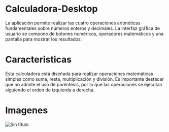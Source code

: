# Calculadora-Desktop
La aplicación permite realizar las cuatro operaciones aritméticas fundamentales sobre números enteros y decimales. La interfaz gráfica de usuario se compone de botones numéricos, operadores matemáticos y una pantalla para mostrar los resultados. 


# Caracteristicas
Esta calculadora está diseñada para realizar operaciones matemáticas simples como suma, resta, multiplicación y división. Es importante destacar que no admite el uso de paréntesis, por lo que las operaciones se ejecutan siguiendo el orden de izquierda a derecha.

# Imagenes
![Sin título](https://github.com/user-attachments/assets/b5308371-3211-415c-a281-d289f189f503)
